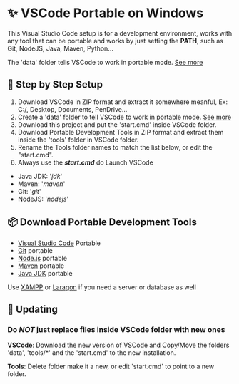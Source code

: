 # ✨ VSCode Portable on Windows

This Visual Studio Code setup is for a development environment, works with any tool that can be portable and works by just setting the **PATH**, such as Git, NodeJS, Java, Maven, Python...

The 'data' folder tells VSCode to work in portable mode. [See more](https://code.visualstudio.com/docs/editor/portable)

## 🔧 Step by Step Setup

1) Download VSCode in ZIP format and extract it somewhere meanful, Ex: C:/, Desktop, Documents, PenDrive...
2) Create a 'data' folder to tell VSCode to work in portable mode. [See more](https://code.visualstudio.com/docs/editor/portable)
3) Download this project and put the 'start.cmd' inside VSCode folder.
4) Download Portable Development Tools in ZIP format and extract them inside the 'tools' folder in VSCode folder.
5) Rename the Tools folder names to match the list below, or edit the "start.cmd".
6) Always use the _**start.cmd**_ do Launch VSCode

- Java JDK: '_jdk_'
- Maven: '_maven_'
- Git: '_git_'
- NodeJS: '_nodejs_'

## 📦 Download Portable Development Tools

- [Visual Studio Code](https://code.visualstudio.com/Download) Portable
- [Git](https://git-scm.com/downloads) portable
- [Node.js](https://nodejs.org/dist) portable
- [Maven](https://maven.apache.org/download.cgi) portable
- [Java JDK](https://jdk.java.net/18/) portable

Use [XAMPP](https://www.apachefriends.org/download.html) or [Laragon](https://laragon.org/) if you need a server or database as well

## 🔨 Updating

### **Do** _NOT_ **just replace files inside VSCode folder with new ones**

**VSCode**: Download the new version of VSCode and Copy/Move the folders 'data', 'tools/\*' and the 'start.cmd' to the new installation.

**Tools**: Delete folder make it a new, or edit 'start.cmd' to point to a new folder.
